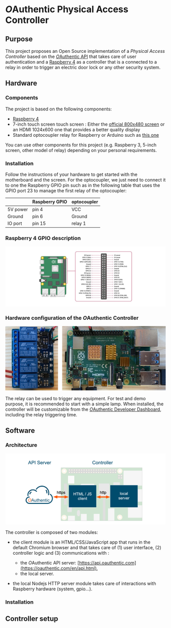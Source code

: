 # *O*Authentic Physical Access Controller

## Purpose 

This project proposes an Open Source implementation of a *Physical Access Controller* based on the [*O*Authentic API](https://oauthentic.com/en/api.html) that takes care of user authentication and a [Raspberry 4](https://www.raspberrypi.org/products/raspberry-pi-4-model-b/) as a controller that is a connected to a relay in order to trigger an electric door lock or any other security system.

## Hardware

### Components

The project is based on the following components:

- [Raspberry 4](https://www.raspberrypi.org/products/raspberry-pi-4-model-b/)
- 7-inch touch screen touch screen : Either the [official 800x480 screen](https://www.amazon.fr/Raspberry-Pi-2473872-Display-Schermo/dp/B014WKCFR4/) or an HDMI 1024x600 one that provides a better quality display
- Standard optocoupler relay for Raspberry or Arduino such as [this one](https://www.amazon.fr/Elegoo-Optocoupleur-%EF%BC%94-Channel-Arduino-Raspberry/dp/B06XKST8XC/)
  
You can use other components for this project (e.g. Raspberry 3, 5-inch screen, other model of relay) depending on your personal requirements. 
  

### Installation

Follow the instructions of your hardware to get started with the motherboard and the screen. For the optocoupler, we just need to connect it to one the Raspberry GPIO pin such as in the following table that uses the GPIO port 23 to manage the first relay of the optocoupler:

| | Raspberry GPIO | optocoupler |
| -- | -- | -- |
| 5V power | pin 4 | VCC |
| Ground | pin 6 | Ground |
| IO port  | pin 15 | relay 1 |

### Raspberry 4 GPIO description 

![GPIO](img/GPIO.jpg)

### Hardware configuration of the *O*Authentic Controller
 
![Hardware configuration](img/rasprelay.jpg)

The relay can be used to trigger any equipment. For test and demo purpose, it is recommended to start with a simple lamp. When installed, the controller will be customizable from the [*O*Authentic Developer Dashboard](https://oauthentic.com/app/), including the relay triggering time.

## Software

### Architecture

![Software Architecture](img/controller-archi.png)

The controller is composed of two modules:

- the client module is an HTML/CSS/JavaScript app that runs in the default Chromium browser and that takes care of (1) user interface, (2) controller logic and (3) communications with :
	- the *O*Authentic API server: [https://api.oauthentic.com](https://oauthentic.com/en/api.html),
	- the local server.

- the local Nodejs HTTP server module takes care of interactions with Raspberry hardware (system, gpio...). 

### Installation

## Controller setup